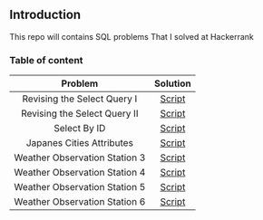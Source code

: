 ## Introduction 
This repo will contains SQL problems That I solved at Hackerrank 

### Table of content 

| Problem      | Solution |
| :-----------: | :-----------: |
| Revising the Select Query I    | [Script](/Sql_scripts/Revising%20the%20Select%20Query%20I/)|
| Revising the Select Query II   | [Script](/Sql_scripts/Revising%20the%20Select%20Query%20II/)|
| Select By ID                   | [Script](/Sql_scripts/Select%20By%20ID/)|
| Japanes Cities Attributes      | [Script](/Sql_scripts/Japanese%20Cities%20Attributes/)|
| Weather Observation Station 3  | [Script](/Sql_scripts/Weather%20Observation%20Station%203/)|
| Weather Observation Station 4  | [Script](/Sql_scripts/Weather%20Observation%20Station%204/)|
| Weather Observation Station 5  | [Script](/Sql_scripts/Weather%20Observation%20Station%205/)|
| Weather Observation Station 6  | [Script](/Sql_scripts/Weather%20Observation%20Station%206/)|